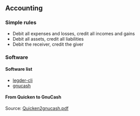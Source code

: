 ## Accounting

### Simple rules
- Debit all expenses and losses, credit all incomes and gains  
- Debit all assets, credit all liabilities  
- Debit the receiver, credit the giver  

### Software
#### Software list
- <a href="http://www.ledger-cli.org/">legder-cli</a>  
- <a href="http://www.gnucash.org/">gnucash</a>  

#### From Quicken to GnuCash
Source: <a href="http://www.jrcarter.com/gnucash/Quicken2gnucash.pdf">Quicken2gnucash.pdf</a>  


